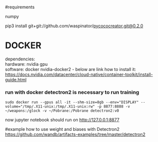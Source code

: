 #requirements

numpy

pip3 install git+git://github.com/waspinator/pycococreator.git@0.2.0

# DOCKER
dependencies:  
hardware:  nvidia gpu  
software: docker nvidia-docker2 - below are link how to install it:
 https://docs.nvidia.com/datacenter/cloud-native/container-toolkit/install-guide.html
### run with docker detectron2 is necessary to run training
```
sudo docker run --gpus all -it --shm-size=8gb --env="DISPLAY" --volume="/tmp/.X11-unix:/tmp/.X11-unix:rw" -p 8877:8888 -v ~/weapons:/glock -v ~/Pobrane:/Pobrane detectron2:v0
```
now jupyter notebook should run on http://127.0.0.1:8877


#example how to use weight and biases with Detectron2
https://github.com/wandb/artifacts-examples/tree/master/detectron2
